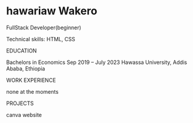 # hawariaw Wakero
FullStack Developer(beginner)

Technical skills: HTML, CSS

EDUCATION

Bachelors in Economics						Sep 2019 – July 2023
Hawassa University, Addis Ababa, Ethiopia

WORK EXPERIENCE

none at the moments

PROJECTS

canva website
